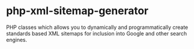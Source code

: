 php-xml-sitemap-generator
=========================

PHP classes which allows you to dynamically and programmatically create standards based XML sitemaps for inclusion into Google and other search engines.
